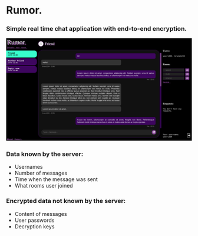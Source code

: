 # Rumor.
### Simple real time chat application with end-to-end encryption.<br>
![App interface](https://github.com/brunomircevski/rumor/blob/main/gallery/app.png)<br>

### Data known by the server: 
<ul>
<li>Usernames</li>
<li>Number of messages</li>
<li>Time when the message was sent</li>
<li>What rooms user joined</li>
</ul>

### Encrypted data not known by the server: 
<ul>
<li>Content of messages</li>
<li>User passwords</li>
<li>Decryption keys</li>
</ul>
